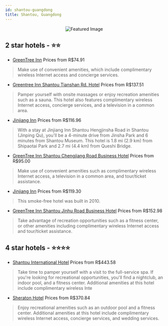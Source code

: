```yaml
---
id: shantou-guangdong
title: Shantou, Guangdong
---
```


<center><img src="https://i.travelapi.com/hotels/20000000/19360000/19351000/19350940/dfc56631_b.jpg" alt="Featured Image" /></center>


##  2 star hotels - ⭐️⭐️

-    [GreenTree Inn](https://us.hurb.com/hotels/shantou/greentree-inn-JNP-JP579333?cmp=18055) Prices from R$74.91
   > Make use of convenient amenities, which include complimentary wireless Internet access and concierge services.
-    [Greentree Inn Shantou Tianshan Rd. Hotel](https://us.hurb.com/hotels/shantou/greentree-inn-shantou-tianshan-rd-hotel-JNP-JP198526?cmp=18055) Prices from R$137.51
   > Pamper yourself with onsite massages or enjoy recreation amenities such as a sauna. This hotel also features complimentary wireless Internet access, concierge services, and a television in a common area.
-    [Jinjiang Inn](https://us.hurb.com/hotels/shantou/jinjiang-inn-JNP-JP01228B?cmp=18055) Prices from R$116.96
   > With a stay at Jinjiang Inn Shantou Hengjinsha Road in Shantou (Jinping Qu), you'll be a 4-minute drive from Jinsha Park and 6 minutes from Shantou Museum. This hotel is 1.8 mi (2.9 km) from Shipaotai Park and 2.7 mi (4.4 km) from Queshi Bridge.
-    [GreenTree Inn Shantou Chengjiang Road Business Hotel](https://us.hurb.com/hotels/shantou/greentree-inn-shantou-chengjiang-road-business-hotel-JNP-JP193103?cmp=18055) Prices from R$95.00
   > Make use of convenient amenities such as complimentary wireless Internet access, a television in a common area, and tour/ticket assistance.
-    [Jinjiang Inn](https://us.hurb.com/hotels/shantou/jinjiang-inn-JNP-JP749858?cmp=18055) Prices from R$119.30
   > This smoke-free hotel was built in 2010.
-    [GreenTree Inn Shantou Jinhu Road Business Hotel](https://us.hurb.com/hotels/shantou/greentree-inn-shantou-jinhu-road-business-hotel-JNP-JP873809?cmp=18055) Prices from R$152.98
   > Take advantage of recreation opportunities such as a fitness center, or other amenities including complimentary wireless Internet access and tour/ticket assistance.

##  4 star hotels - ⭐️⭐️⭐️⭐️

-    [Shantou International Hotel](https://us.hurb.com/hotels/shantou/shantou-international-hotel-JNP-JP774072?cmp=18055) Prices from R$443.58
   > Take time to pamper yourself with a visit to the full-service spa. If you're looking for recreational opportunities, you'll find a nightclub, an indoor pool, and a fitness center. Additional amenities at this hotel include complimentary wireless Inte
-    [Sheraton Hotel](https://us.hurb.com/hotels/shantou/sheraton-hotel-JNP-JP883933?cmp=18055) Prices from R$370.84
   > Enjoy recreational amenities such as an outdoor pool and a fitness center. Additional amenities at this hotel include complimentary wireless Internet access, concierge services, and wedding services.
